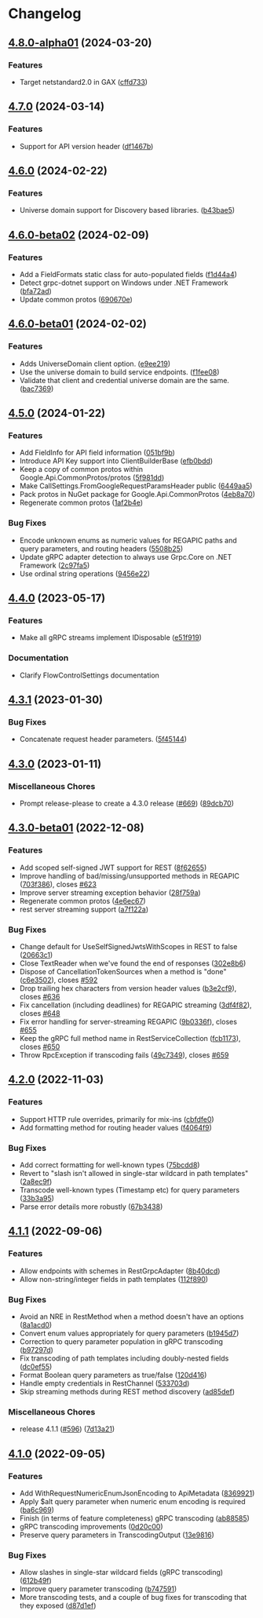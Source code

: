 # Changelog

## [4.8.0-alpha01](https://github.com/googleapis/gax-dotnet/compare/Google.Api.Gax-4.7.0...Google.Api.Gax-4.8.0-alpha01) (2024-03-20)


### Features

* Target netstandard2.0 in GAX ([cffd733](https://github.com/googleapis/gax-dotnet/commit/cffd733091641a91ae4c0f71339be43c378052f1))

## [4.7.0](https://github.com/googleapis/gax-dotnet/compare/Google.Api.Gax-4.6.0...Google.Api.Gax-4.7.0) (2024-03-14)


### Features

* Support for API version header ([df1467b](https://github.com/googleapis/gax-dotnet/commit/df1467b15e7fd82e7754f7b53796c1c1d7a3fc2d))

## [4.6.0](https://github.com/googleapis/gax-dotnet/compare/Google.Api.Gax-4.6.0-beta02...Google.Api.Gax-4.6.0) (2024-02-22)


### Features

* Universe domain support for Discovery based libraries. ([b43bae5](https://github.com/googleapis/gax-dotnet/commit/b43bae5dd37cbc86216a5ac08c32595e294c3773))

## [4.6.0-beta02](https://github.com/googleapis/gax-dotnet/compare/Google.Api.Gax-4.6.0-beta01...Google.Api.Gax-4.6.0-beta02) (2024-02-09)


### Features

* Add a FieldFormats static class for auto-populated fields ([f1d44a4](https://github.com/googleapis/gax-dotnet/commit/f1d44a4228ef59a76c5d9c03be857050be64e52e))
* Detect grpc-dotnet support on Windows under .NET Framework ([bfa72ad](https://github.com/googleapis/gax-dotnet/commit/bfa72add6d62740498aae9b4077f00c8a1a65506))
* Update common protos ([690670e](https://github.com/googleapis/gax-dotnet/commit/690670e2dcc8b43795bdb54a94cfb20efefc348b))

## [4.6.0-beta01](https://github.com/googleapis/gax-dotnet/compare/Google.Api.Gax-4.5.0...Google.Api.Gax-4.6.0-beta01) (2024-02-02)


### Features

* Adds UniverseDomain client option. ([e9ee219](https://github.com/googleapis/gax-dotnet/commit/e9ee219dc7268b4a2ab7842d309a55970d60003e))
* Use the universe domain to build service endpoints. ([f1fee08](https://github.com/googleapis/gax-dotnet/commit/f1fee0868b624f0f3ebecb44b405381b74d9415b))
* Validate that client and credential universe domain are the same. ([bac7369](https://github.com/googleapis/gax-dotnet/commit/bac7369d11e80a47c08fe2e384db02095b240324))

## [4.5.0](https://github.com/googleapis/gax-dotnet/compare/Google.Api.Gax-4.4.0...Google.Api.Gax-4.5.0) (2024-01-22)


### Features

* Add FieldInfo for API field information ([051bf9b](https://github.com/googleapis/gax-dotnet/commit/051bf9be21046f1e8b69fb9518da813d32ad488a))
* Introduce API Key support into ClientBuilderBase ([efb0bdd](https://github.com/googleapis/gax-dotnet/commit/efb0bdd3c44d0b14efd340f9b69e96da37106cd2))
* Keep a copy of common protos within Google.Api.CommonProtos/protos ([5f981dd](https://github.com/googleapis/gax-dotnet/commit/5f981ddd17370983c21e12e5f96129e3b1144b52))
* Make CallSettings.FromGoogleRequestParamsHeader public ([6449aa5](https://github.com/googleapis/gax-dotnet/commit/6449aa50b423f2ca4ea31f0d7483cbc629f7c67c))
* Pack protos in NuGet package for Google.Api.CommonProtos ([4eb8a70](https://github.com/googleapis/gax-dotnet/commit/4eb8a70d30399a0bb8209ed2b1bea6ea528418da))
* Regenerate common protos ([1af2b4e](https://github.com/googleapis/gax-dotnet/commit/1af2b4e3ecbf879d655e6dd804a8bd423123b028))


### Bug Fixes

* Encode unknown enums as numeric values for REGAPIC paths and query parameters, and routing headers ([5508b25](https://github.com/googleapis/gax-dotnet/commit/5508b2551e46503e86626908b9b2bd60fa46854e))
* Update gRPC adapter detection to always use Grpc.Core on .NET Framework ([2c97fa5](https://github.com/googleapis/gax-dotnet/commit/2c97fa56c7d1988fc0c9576c18edccbee7c2d5c2))
* Use ordinal string operations ([9456e22](https://github.com/googleapis/gax-dotnet/commit/9456e228162f8baf7c6a559e9ac4d5d1bb982848))

## [4.4.0](https://github.com/googleapis/gax-dotnet/compare/Google.Api.Gax-4.3.1...Google.Api.Gax-4.4.0) (2023-05-17)


### Features

* Make all gRPC streams implement IDisposable ([e51f919](https://github.com/googleapis/gax-dotnet/commit/e51f919665873bb66b00483a1e9ac94d47707131))


### Documentation

* Clarify FlowControlSettings documentation


## [4.3.1](https://github.com/googleapis/gax-dotnet/compare/Google.Api.Gax-4.3.0...Google.Api.Gax-4.3.1) (2023-01-30)


### Bug Fixes

* Concatenate request header parameters. ([5f45144](https://github.com/googleapis/gax-dotnet/commit/5f45144254a77b3ca436e3d86f4e964543ca9d9a))

## [4.3.0](https://github.com/googleapis/gax-dotnet/compare/Google.Api.Gax-4.3.0-beta01...Google.Api.Gax-4.3.0) (2023-01-11)


### Miscellaneous Chores

* Prompt release-please to create a 4.3.0 release ([#669](https://github.com/googleapis/gax-dotnet/issues/669)) ([89dcb70](https://github.com/googleapis/gax-dotnet/commit/89dcb700703b3908f7a50f75c4074103416e796a))

## [4.3.0-beta01](https://github.com/googleapis/gax-dotnet/compare/Google.Api.Gax-4.3.0...Google.Api.Gax-4.3.0-beta01) (2022-12-08)


### Features

* Add scoped self-signed JWT support for REST ([8f62655](https://github.com/googleapis/gax-dotnet/commit/8f6265559d516cf09b7265e6d3c0a56621ad0419))
* Improve handling of bad/missing/unsupported methods in REGAPIC ([703f386](https://github.com/googleapis/gax-dotnet/commit/703f386c67b39b9bf128e6aa3e901b422effb908)), closes [#623](https://github.com/googleapis/gax-dotnet/issues/623)
* Improve server streaming exception behavior ([28f759a](https://github.com/googleapis/gax-dotnet/commit/28f759afd8fb247a95a1cce157162d64fcc16de2))
* Regenerate common protos ([4e6ec67](https://github.com/googleapis/gax-dotnet/commit/4e6ec674c091fbda6c11bb3d73db2c2d5f3cc7a8))
* rest server streaming support ([a7f122a](https://github.com/googleapis/gax-dotnet/commit/a7f122a4108ad940ef460dbb15c0ab7b2edfb46d))


### Bug Fixes

* Change default for UseSelfSignedJwtsWithScopes in REST to false ([20663c1](https://github.com/googleapis/gax-dotnet/commit/20663c158c8675c008237196c8b3faa53c1f2437))
* Close TextReader when we've found the end of responses ([302e8b6](https://github.com/googleapis/gax-dotnet/commit/302e8b6493340214f5f78d174385cd15d0ff7bd9))
* Dispose of CancellationTokenSources when a method is "done" ([c6e3502](https://github.com/googleapis/gax-dotnet/commit/c6e35020ff72b74ac2c6eb4321137cfac6229d64)), closes [#592](https://github.com/googleapis/gax-dotnet/issues/592)
* Drop trailing hex characters from version header values ([b3e2cf9](https://github.com/googleapis/gax-dotnet/commit/b3e2cf9e91dd3ce3b626a4f002a68a5f666caf9f)), closes [#636](https://github.com/googleapis/gax-dotnet/issues/636)
* Fix cancellation (including deadlines) for REGAPIC streaming ([3df4f82](https://github.com/googleapis/gax-dotnet/commit/3df4f82712f3ed308432cc28d11636703495e946)), closes [#648](https://github.com/googleapis/gax-dotnet/issues/648)
* Fix error handling for server-streaming REGAPIC ([9b0336f](https://github.com/googleapis/gax-dotnet/commit/9b0336f7745539766134d95bb7ec4021ae04ec09)), closes [#655](https://github.com/googleapis/gax-dotnet/issues/655)
* Keep the gRPC full method name in RestServiceCollection ([fcb1173](https://github.com/googleapis/gax-dotnet/commit/fcb1173bbc867a223e6d6a32e5a9f3bdd2b8a29f)), closes [#650](https://github.com/googleapis/gax-dotnet/issues/650)
* Throw RpcException if transcoding fails ([49c7349](https://github.com/googleapis/gax-dotnet/commit/49c7349049384670d50748a7c806e273542c22a7)), closes [#659](https://github.com/googleapis/gax-dotnet/issues/659)

## [4.2.0](https://github.com/googleapis/gax-dotnet/compare/Google.Api.Gax-4.1.1...Google.Api.Gax-4.2.0) (2022-11-03)

### Features

* Support HTTP rule overrides, primarily for mix-ins ([cbfdfe0](https://github.com/googleapis/gax-dotnet/commit/cbfdfe0fce202b990f9e9aed94cdb56d94541ea9))
* Add formatting method for routing header values ([f4064f9](https://github.com/googleapis/gax-dotnet/commit/f4064f9e5d2cb94d157445751b20acef5b5f7472))

### Bug Fixes

* Add correct formatting for well-known types ([75bcdd8](https://github.com/googleapis/gax-dotnet/commit/75bcdd86a539ffa9cace9f08f7b483acb4451818))
* Revert to "slash isn't allowed in single-star wildcard in path templates" ([2a8ec9f](https://github.com/googleapis/gax-dotnet/commit/2a8ec9f18288cb622196645d03c43f3cdf816dcc))
* Transcode well-known types (Timestamp etc) for query parameters ([33b3a95](https://github.com/googleapis/gax-dotnet/commit/33b3a9520ab01c8200677f534b87dd13c27bd66f))
* Parse error details more robustly ([67b3438](https://github.com/googleapis/gax-dotnet/commit/67b34387f4e06fd9dc11b46cde95aaa9b636d330))

## [4.1.1](https://github.com/googleapis/gax-dotnet/compare/Google.Api.Gax-4.1.0...Google.Api.Gax-4.1.1) (2022-09-06)


### Features

* Allow endpoints with schemes in RestGrpcAdapter ([8b40dcd](https://github.com/googleapis/gax-dotnet/commit/8b40dcdfe4028b2a7db2e6ef8c968da6aa64207e))
* Allow non-string/integer fields in path templates ([112f890](https://github.com/googleapis/gax-dotnet/commit/112f89053e22dff2b9a44622b472ca29ffa8eb87))


### Bug Fixes

* Avoid an NRE in RestMethod when a method doesn't have an options ([8a1acd0](https://github.com/googleapis/gax-dotnet/commit/8a1acd0a8288ddd43e9c11c43d851827e3cf3e15))
* Convert enum values appropriately for query parameters ([b1945d7](https://github.com/googleapis/gax-dotnet/commit/b1945d7c7ec51947fe26a5f805ea0b4c2f816233))
* Correction to query parameter population in gRPC transcoding ([b97297d](https://github.com/googleapis/gax-dotnet/commit/b97297dabd26fbfe2167d6cdf4fada50895d0743))
* Fix transcoding of path templates including doubly-nested fields ([dc0ef55](https://github.com/googleapis/gax-dotnet/commit/dc0ef55797a4672e4b500a18d4c875cc1f9804a7))
* Format Boolean query parameters as true/false ([120d416](https://github.com/googleapis/gax-dotnet/commit/120d416675869dce99b04c3784c72a98c79ade64))
* Handle empty credentials in RestChannel ([533703d](https://github.com/googleapis/gax-dotnet/commit/533703d969722c9262b72f95851677e48451c01d))
* Skip streaming methods during REST method discovery ([ad85def](https://github.com/googleapis/gax-dotnet/commit/ad85deff827a79ec480e3469ec3df24a94ce3413))


### Miscellaneous Chores

* release 4.1.1 ([#596](https://github.com/googleapis/gax-dotnet/issues/596)) ([7d13a21](https://github.com/googleapis/gax-dotnet/commit/7d13a21c60a124a3345acf4c91d3671c8b498718))

## [4.1.0](https://github.com/googleapis/gax-dotnet/compare/Google.Api.Gax-4.0.0...Google.Api.Gax-4.1.0) (2022-09-05)


### Features

* Add WithRequestNumericEnumJsonEncoding to ApiMetadata ([8369921](https://github.com/googleapis/gax-dotnet/commit/8369921fe07d9dad1371905afb446f30524a3bda))
* Apply $alt query parameter when numeric enum encoding is required ([ba6c969](https://github.com/googleapis/gax-dotnet/commit/ba6c969097576c926c98c47e55901b8023abbe40))
* Finish (in terms of feature completeness) gRPC transcoding ([ab88585](https://github.com/googleapis/gax-dotnet/commit/ab88585d417c2102f6959b17795648a0a5fe2906))
* gRPC transcoding improvements ([0d20c00](https://github.com/googleapis/gax-dotnet/commit/0d20c005da086c3c1cadd835f43aea58fc4a6668))
* Preserve query parameters in TranscodingOutput ([13e9816](https://github.com/googleapis/gax-dotnet/commit/13e981697877098b3cc5f4ea8fd7950927a396a0))


### Bug Fixes

* Allow slashes in single-star wildcard fields (gRPC transcoding) ([612b49f](https://github.com/googleapis/gax-dotnet/commit/612b49f16c24bfce244f734ceb2e1326cf1e297d))
* Improve query parameter transcoding ([b747591](https://github.com/googleapis/gax-dotnet/commit/b74759126dd91cdf6f28626489dfee69fd9c200d))
* More transcoding tests, and a couple of bug fixes for transcoding that they exposed ([d87d1ef](https://github.com/googleapis/gax-dotnet/commit/d87d1efa314c07057781adf8326a203f77aad1f0))
